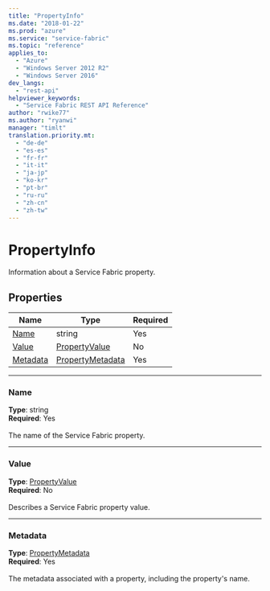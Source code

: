 ```yaml
---
title: "PropertyInfo"
ms.date: "2018-01-22"
ms.prod: "azure"
ms.service: "service-fabric"
ms.topic: "reference"
applies_to: 
  - "Azure"
  - "Windows Server 2012 R2"
  - "Windows Server 2016"
dev_langs: 
  - "rest-api"
helpviewer_keywords: 
  - "Service Fabric REST API Reference"
author: "rwike77"
ms.author: "ryanwi"
manager: "timlt"
translation.priority.mt: 
  - "de-de"
  - "es-es"
  - "fr-fr"
  - "it-it"
  - "ja-jp"
  - "ko-kr"
  - "pt-br"
  - "ru-ru"
  - "zh-cn"
  - "zh-tw"
---
```

# PropertyInfo

Information about a Service Fabric property.

## Properties
| Name | Type | Required |
| --- | --- | --- |
| [Name](#name) | string | Yes |
| [Value](#value) | [PropertyValue](sfclient-v61-model-propertyvalue.md) | No |
| [Metadata](#metadata) | [PropertyMetadata](sfclient-v61-model-propertymetadata.md) | Yes |

____
### Name
__Type__: string <br/>
__Required__: Yes<br/>
<br/>
The name of the Service Fabric property.

____
### Value
__Type__: [PropertyValue](sfclient-v61-model-propertyvalue.md) <br/>
__Required__: No<br/>
<br/>
Describes a Service Fabric property value.

____
### Metadata
__Type__: [PropertyMetadata](sfclient-v61-model-propertymetadata.md) <br/>
__Required__: Yes<br/>
<br/>
The metadata associated with a property, including the property's name.
